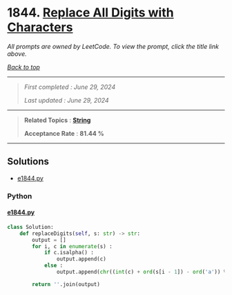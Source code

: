# 1844. [Replace All Digits with Characters](<https://leetcode.com/problems/replace-all-digits-with-characters>)

*All prompts are owned by LeetCode. To view the prompt, click the title link above.*

*[Back to top](<../README.md>)*

------

> *First completed : June 29, 2024*
>
> *Last updated : June 29, 2024*

------

> **Related Topics** : **[String](<by_topic/String.md>)**
>
> **Acceptance Rate** : **81.44 %**

------

## Solutions

- [e1844.py](<../my-submissions/e1844.py>)
### Python
#### [e1844.py](<../my-submissions/e1844.py>)
```Python
class Solution:
    def replaceDigits(self, s: str) -> str:
        output = []
        for i, c in enumerate(s) :
            if c.isalpha() :
                output.append(c)
            else :
                output.append(chr((int(c) + ord(s[i - 1]) - ord('a')) % 26 + ord('a')))

        return ''.join(output)
```


